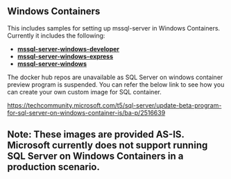 ## Windows Containers
This includes samples for setting up mssql-server in Windows Containers. Currently it includes the following:
- __[mssql-server-windows-developer](mssql-server-windows-developer/)__
- __[mssql-server-windows-express](mssql-server-windows-express/)__
- __[mssql-server-windows](mssql-server-windows/)__

The docker hub repos are unavailable as SQL Server on windows container preview program is suspended. You can refer the below link to see how you can create your own custom image for SQL container.

https://techcommunity.microsoft.com/t5/sql-server/update-beta-program-for-sql-server-on-windows-container-is/ba-p/2516639

## Note: These images are provided AS-IS. Microsoft currently does not support running SQL Server on Windows Containers in a production scenario. 
